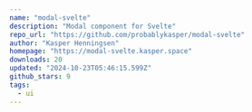 ```yaml
---
name: "modal-svelte"
description: "Modal component for Svelte"
repo_url: "https://github.com/probablykasper/modal-svelte"
author: "Kasper Henningsen"
homepage: "https://modal-svelte.kasper.space"
downloads: 20
updated: "2024-10-23T05:46:15.599Z"
github_stars: 9
tags: 
  - ui
---
```

